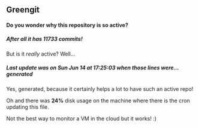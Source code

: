 ## Greengit

#### Do you wonder why this repository is so active?

##### After all it has 11733 commits!

But is it *really* active? Well...

##### Last update was on Sun Jun 14 at 17:25:03 when those lines were... generated

Yes, generated, because it certainly helps a lot to have such an active repo!

Oh and there was **24%** disk usage on the machine
where there is the cron updating this file.

Not the best way to monitor a VM in the cloud but it works! :)
